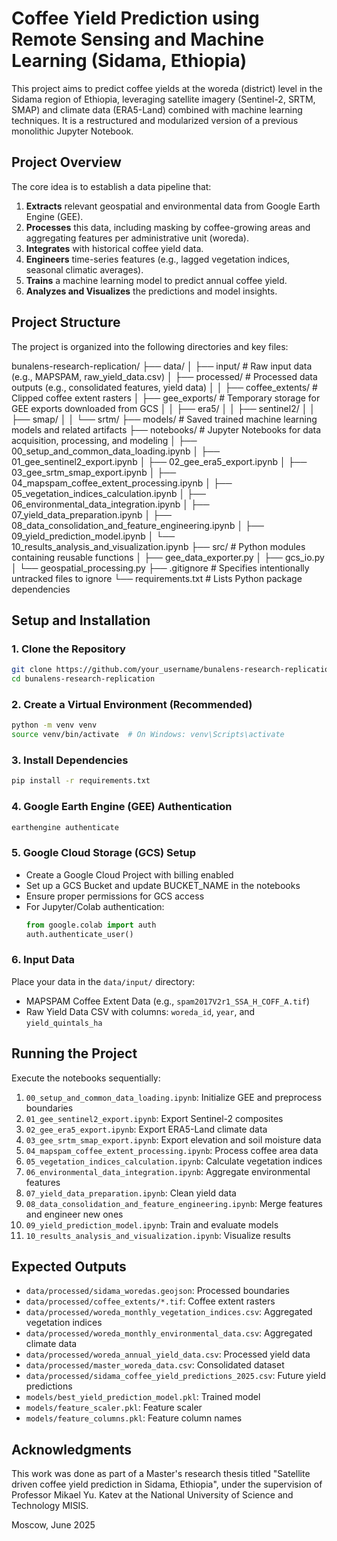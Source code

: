 # Coffee Yield Prediction using Remote Sensing and Machine Learning (Sidama, Ethiopia)

This project aims to predict coffee yields at the woreda (district) level in the Sidama region of Ethiopia, leveraging satellite imagery (Sentinel-2, SRTM, SMAP) and climate data (ERA5-Land) combined with machine learning techniques. It is a restructured and modularized version of a previous monolithic Jupyter Notebook.

## Project Overview

The core idea is to establish a data pipeline that:
1.  **Extracts** relevant geospatial and environmental data from Google Earth Engine (GEE).
2.  **Processes** this data, including masking by coffee-growing areas and aggregating features per administrative unit (woreda).
3.  **Integrates** with historical coffee yield data.
4.  **Engineers** time-series features (e.g., lagged vegetation indices, seasonal climatic averages).
5.  **Trains** a machine learning model to predict annual coffee yield.
6.  **Analyzes and Visualizes** the predictions and model insights.

## Project Structure

The project is organized into the following directories and key files:

bunalens-research-replication/
├── data/
│   ├── input/                # Raw input data (e.g., MAPSPAM, raw_yield_data.csv)
│   ├── processed/            # Processed data outputs (e.g., consolidated features, yield data)
│   │   ├── coffee_extents/   # Clipped coffee extent rasters
│   ├── gee_exports/          # Temporary storage for GEE exports downloaded from GCS
│   │   ├── era5/
│   │   ├── sentinel2/
│   │   ├── smap/
│   │   └── srtm/
├── models/                   # Saved trained machine learning models and related artifacts
├── notebooks/                # Jupyter Notebooks for data acquisition, processing, and modeling
│   ├── 00_setup_and_common_data_loading.ipynb
│   ├── 01_gee_sentinel2_export.ipynb
│   ├── 02_gee_era5_export.ipynb
│   ├── 03_gee_srtm_smap_export.ipynb
│   ├── 04_mapspam_coffee_extent_processing.ipynb
│   ├── 05_vegetation_indices_calculation.ipynb
│   ├── 06_environmental_data_integration.ipynb
│   ├── 07_yield_data_preparation.ipynb
│   ├── 08_data_consolidation_and_feature_engineering.ipynb
│   ├── 09_yield_prediction_model.ipynb
│   └── 10_results_analysis_and_visualization.ipynb
├── src/                      # Python modules containing reusable functions
│   ├── gee_data_exporter.py
│   ├── gcs_io.py
│   └── geospatial_processing.py
├── .gitignore                # Specifies intentionally untracked files to ignore
└── requirements.txt          # Lists Python package dependencies


## Setup and Installation

### 1. Clone the Repository
```bash
git clone https://github.com/your_username/bunalens-research-replication.git
cd bunalens-research-replication
```

### 2. Create a Virtual Environment (Recommended)
```bash
python -m venv venv
source venv/bin/activate  # On Windows: venv\Scripts\activate
```

### 3. Install Dependencies
```bash
pip install -r requirements.txt
```

### 4. Google Earth Engine (GEE) Authentication
```bash
earthengine authenticate
```

### 5. Google Cloud Storage (GCS) Setup
- Create a Google Cloud Project with billing enabled
- Set up a GCS Bucket and update BUCKET_NAME in the notebooks
- Ensure proper permissions for GCS access
- For Jupyter/Colab authentication:
    ```python
    from google.colab import auth
    auth.authenticate_user()
    ```

### 6. Input Data
Place your data in the `data/input/` directory:
- MAPSPAM Coffee Extent Data (e.g., `spam2017V2r1_SSA_H_COFF_A.tif`)
- Raw Yield Data CSV with columns: `woreda_id`, `year`, and `yield_quintals_ha`

## Running the Project

Execute the notebooks sequentially:
1. `00_setup_and_common_data_loading.ipynb`: Initialize GEE and preprocess boundaries
2. `01_gee_sentinel2_export.ipynb`: Export Sentinel-2 composites
3. `02_gee_era5_export.ipynb`: Export ERA5-Land climate data
4. `03_gee_srtm_smap_export.ipynb`: Export elevation and soil moisture data
5. `04_mapspam_coffee_extent_processing.ipynb`: Process coffee area data
6. `05_vegetation_indices_calculation.ipynb`: Calculate vegetation indices
7. `06_environmental_data_integration.ipynb`: Aggregate environmental features
8. `07_yield_data_preparation.ipynb`: Clean yield data
9. `08_data_consolidation_and_feature_engineering.ipynb`: Merge features and engineer new ones
10. `09_yield_prediction_model.ipynb`: Train and evaluate models
11. `10_results_analysis_and_visualization.ipynb`: Visualize results

## Expected Outputs

- `data/processed/sidama_woredas.geojson`: Processed boundaries
- `data/processed/coffee_extents/*.tif`: Coffee extent rasters
- `data/processed/woreda_monthly_vegetation_indices.csv`: Aggregated vegetation indices
- `data/processed/woreda_monthly_environmental_data.csv`: Aggregated climate data
- `data/processed/woreda_annual_yield_data.csv`: Processed yield data
- `data/processed/master_woreda_data.csv`: Consolidated dataset
- `data/processed/sidama_coffee_yield_predictions_2025.csv`: Future yield predictions
- `models/best_yield_prediction_model.pkl`: Trained model
- `models/feature_scaler.pkl`: Feature scaler
- `models/feature_columns.pkl`: Feature column names

## Acknowledgments

This work was done as part of a Master's research thesis titled "Satellite driven coffee yield prediction in Sidama, Ethiopia", under the supervision of Professor Mikael Yu. Katev at the National University of Science and Technology MISIS.

Moscow, June 2025
